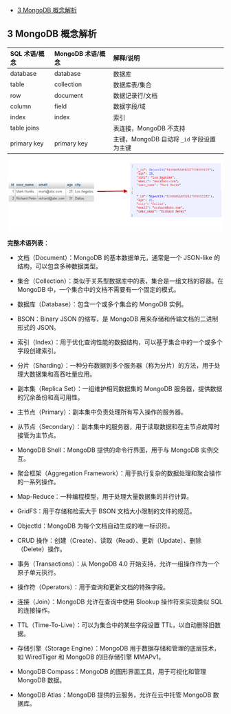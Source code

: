 - [3 MongoDB 概念解析](#3-mongodb-概念解析)

## 3 MongoDB 概念解析

| **SQL 术语/概念** | **MongoDB 术语/概念** | **解释/说明**                             |
| :---------------- | :-------------------- | :---------------------------------------- |
| database          | database              | 数据库                                    |
| table             | collection            | 数据库表/集合                             |
| row               | document              | 数据记录行/文档                           |
| column            | field                 | 数据字段/域                               |
| index             | index                 | 索引                                      |
| table joins       |                       | 表连接，MongoDB 不支持                    |
| primary key       | primary key           | 主键，MongoDB 自动将 `_id` 字段设置为主键 |

![MongoDB概念解析](imgs/MongoDB概念解析.png)

**完整术语列表**：

- 文档（Document）：MongoDB 的基本数据单元，通常是一个 JSON-like 的结构，可以包含多种数据类型。

- 集合（Collection）：类似于关系型数据库中的表，集合是一组文档的容器。在 MongoDB 中，一个集合中的文档不需要有一个固定的模式。

- 数据库（Database）：包含一个或多个集合的 MongoDB 实例。

- BSON：Binary JSON 的缩写，是 MongoDB 用来存储和传输文档的二进制形式的 JSON。

- 索引（Index）：用于优化查询性能的数据结构，可以基于集合中的一个或多个字段创建索引。

- 分片（Sharding）：一种分布数据到多个服务器（称为分片）的方法，用于处理大数据集和高吞吐量应用。

- 副本集（Replica Set）：一组维护相同数据集的 MongoDB 服务器，提供数据的冗余备份和高可用性。

- 主节点（Primary）：副本集中负责处理所有写入操作的服务器。

- 从节点（Secondary）：副本集中的服务器，用于读取数据和在主节点故障时接管为主节点。

- MongoDB Shell：MongoDB 提供的命令行界面，用于与 MongoDB 实例交互。

- 聚合框架（Aggregation Framework）：用于执行复杂的数据处理和聚合操作的一系列操作。

- Map-Reduce：一种编程模型，用于处理大量数据集的并行计算。

- GridFS：用于存储和检索大于 BSON 文档大小限制的文件的规范。

- ObjectId：MongoDB 为每个文档自动生成的唯一标识符。

- CRUD 操作：创建（Create）、读取（Read）、更新（Update）、删除（Delete）操作。

- 事务（Transactions）：从 MongoDB 4.0 开始支持，允许一组操作作为一个原子单元执行。

- 操作符（Operators）：用于查询和更新文档的特殊字段。

- 连接（Join）：MongoDB 允许在查询中使用 $lookup 操作符来实现类似 SQL 的连接操作。

- TTL（Time-To-Live）：可以为集合中的某些字段设置 TTL，以自动删除旧数据。

- 存储引擎（Storage Engine）：MongoDB 用于数据存储和管理的底层技术，如 WiredTiger 和 MongoDB 的旧存储引擎 MMAPv1。

- MongoDB Compass：MongoDB 的图形界面工具，用于可视化和管理 MongoDB 数据。

- MongoDB Atlas：MongoDB 提供的云服务，允许在云中托管 MongoDB 数据库。
